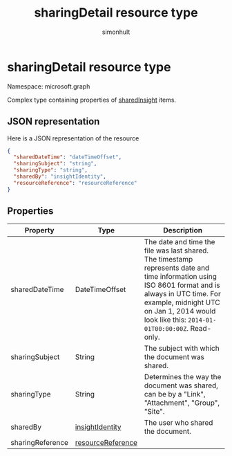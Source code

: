 ﻿---
title: "sharingDetail resource type"
description: "Complex type containing properties of Shared items. "
author: "simonhult"
localization_priority: Normal
ms.prod: "insights"
doc_type: resourcePageType
---

# sharingDetail resource type

Namespace: microsoft.graph

Complex type containing properties of [sharedInsight](insights-shared.md) items. 

## JSON representation

Here is a JSON representation of the resource

<!-- {
  "blockType": "resource",
  "optionalProperties": [

  ],
  "@odata.type": "microsoft.graph.sharingDetail"
}-->

```json
{
  "sharedDateTime": "dateTimeOffset",
  "sharingSubject": "string",
  "sharingType": "string",
  "sharedBy": "insightIdentity",
  "resourceReference": "resourceReference"
}
```

## Properties

| Property         | Type                                               | Description                                                                                                                                                                                                                                       |
| ---------------- | -------------------------------------------------- | ------------------------------------------------------------------------------------------------------------------------------------------------------------------------------------------------------------------------------------------------- |
| sharedDateTime   | DateTimeOffset                                     | The date and time the file was last shared. The timestamp represents date and time information using ISO 8601 format and is always in UTC time. For example, midnight UTC on Jan 1, 2014 would look like this: `2014-01-01T00:00:00Z`. Read-only. |
| sharingSubject   | String                                             | The subject with which the document was shared.                                                                                                                                                                                                   |
| sharingType      | String                                             | Determines the way the document was shared, can be by a "Link", "Attachment", "Group", "Site".                                                                                                                                                    |
| sharedBy         | [insightIdentity](insights-insightidentity.md)     | The user who shared the document.                                                                                                                                                                                                                 |
| sharingReference | [resourceReference](insights-resourcereference.md) |                                                                                                                                                                                                                                                   |
